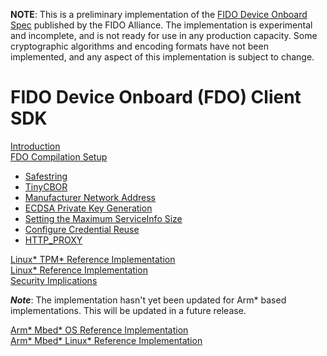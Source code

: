 **NOTE**: This is a preliminary implementation of the [FIDO Device Onboard Spec](https://fidoalliance.org/specs/FDO/fido-device-onboard-v1.0-ps-20210323/) published by the FIDO Alliance. The implementation is experimental and incomplete, and is not ready for use in any production capacity. Some cryptographic algorithms and encoding formats have not been implemented, and any aspect of this implementation is subject to change.

# FIDO Device Onboard (FDO) Client SDK

[ Introduction ](docs/introduction.md) <br>
[  FDO Compilation Setup ](docs/setup.md)
- [ Safestring ](docs/setup.md#safestring) <br>
- [ TinyCBOR ](docs/setup.md#tinycbor) <br>
- [ Manufacturer Network Address ](docs/setup.md#manuf_addr)
- [ ECDSA Private Key Generation ](docs/setup.md#ecdsa_priv)
- [ Setting the Maximum ServiceInfo Size](docs/setup.md#serviceinfo_mtu)
- [ Configure Credential Reuse](docs/setup.md#cred_reuse)
- [ HTTP_PROXY ](docs/setup.md#http_proxy)

[ Linux* TPM* Reference Implementation ](docs/tpm.md) <br>
[ Linux* Reference Implementation ](docs/linux.md) <br>
[Security Implications](docs/security_implications.md)

***Note***: The implementation hasn't yet been updated for Arm* based implementations. This will be updated in a future release.

[ Arm* Mbed* OS Reference Implementation ](docs/mbedos.md) <br>
[ Arm* Mbed* Linux* Reference Implementation ](docs/mbed_linux.md) <br>
